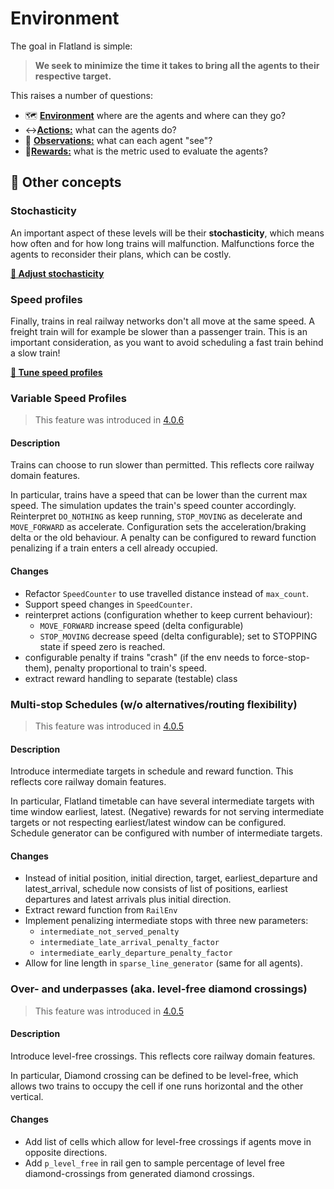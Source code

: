 Environment
===========

The goal in Flatland is simple:

> **We seek to minimize the time it takes to bring all the agents to their respective target.**

This raises a number of questions:

- 🗺 [**Environment**](./environment/transitions) where are the agents and where can they go?
- ↔️[**Actions:**](./environment/actions) what can the agents do?
- 👀 [**Observations:**](./observation_builder) what can each agent "see"?
- 🌟[**Rewards:**](./environment/rewards) what is the metric used to evaluate the agents?

🚉 Other concepts
-----------------

### Stochasticity

An important aspect of these levels will be their **stochasticity**, which means how often and for how long trains will malfunction. Malfunctions force the
agents to reconsider their plans, which can be costly.

**[🔗 Adjust stochasticity](../environment/environment/stochasticity.md)**

### Speed profiles

Finally, trains in real railway networks don't all move at the same speed. A freight train will for example be slower than a passenger train. This is an
important consideration, as you want to avoid scheduling a fast train behind a slow train!

**[🔗 Tune speed profiles](../environment/environment/speed_profiles.md)**

### Variable Speed Profiles

> This feature was introduced in [4.0.6](https://github.com/flatland-association/flatland-rl/pull/136)

#### Description

Trains can choose to run slower than permitted. This reflects core railway domain features.

In particular, trains have a speed that can be lower than the current max speed.
The simulation updates the train's speed counter accordingly. Reinterpret `DO_NOTHING` as keep running, `STOP_MOVING` as decelerate and `MOVE_FORWARD` as
accelerate.
Configuration sets the acceleration/braking delta or the old behaviour.
A penalty can be configured to reward function penalizing if a train enters a cell already occupied.

#### Changes

* Refactor `SpeedCounter` to use travelled distance instead of `max_count`.
* Support speed changes in `SpeedCounter`.
* reinterpret actions (configuration whether to keep current behaviour):
    * `MOVE_FORWARD` increase speed (delta configurable)
    * `STOP_MOVING` decrease speed (delta configurable); set to STOPPING state if speed zero is reached.
* configurable penalty if trains "crash" (if the env needs to force-stop-them), penalty proportional to train's speed.
* extract reward handling to separate (testable) class

### Multi-stop Schedules (w/o alternatives/routing flexibility)

> This feature was introduced in [4.0.5](https://github.com/flatland-association/flatland-rl/pull/124)

#### Description

Introduce intermediate targets in schedule and reward function. This reflects core railway domain features.

In particular, Flatland timetable can have several intermediate targets with time window earliest, latest.
(Negative) rewards for not serving intermediate targets or not respecting earliest/latest window can be configured.
Schedule generator can be configured with number of intermediate targets.

#### Changes

* Instead of initial position, initial direction, target, earliest_departure and latest_arrival, schedule now consists of
  list of positions, earliest departures and latest arrivals plus initial direction.
* Extract reward function from `RailEnv`
* Implement penalizing intermediate stops with three new parameters:
    - `intermediate_not_served_penalty`
    - `intermediate_late_arrival_penalty_factor`
    - `intermediate_early_departure_penalty_factor`
* Allow for line length in `sparse_line_generator` (same for all agents).

### Over- and underpasses (aka. level-free diamond crossings)

> This feature was introduced in [4.0.5](https://github.com/flatland-association/flatland-rl/pull/120)

#### Description

Introduce level-free crossings. This reflects core railway domain features.

In particular, Diamond crossing can be defined to be level-free, which allows two trains to occupy the cell if one runs horizontal and the other vertical.

#### Changes

* Add list of cells which allow for level-free crossings if agents move in opposite directions.
* Add `p_level_free` in rail gen to sample percentage of level free diamond-crossings from generated diamond crossings.

